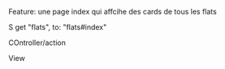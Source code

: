 Feature:
une page index qui affcihe des cards de tous les flats

S
  get "flats", to: "flats#index"

COntroller/action


View
